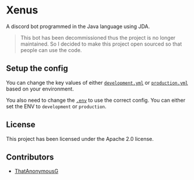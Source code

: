 # Xenus
A discord bot programmed in the Java language using JDA.

> This bot has been decommissioned thus the project is no longer maintained.
So I decided to make this project open sourced so that people can use the code.

## Setup the config

You can change the key values of either 
[`development.yml`](https://github.com/ThatAnonymousG/Xenus/blob/master/src/main/resources/development.yml) or 
[`production.yml`](https://github.com/ThatAnonymousG/Xenus/blob/master/src/main/resources/production.yml) based on your 
environment.

You also need to change the [`.env`](https://github.com/ThatAnonymousG/Xenus/blob/master/src/main/resources/.env) to 
use the correct config. You can either set the ENV to `development` or `production`.

## License

This project has been licensed under the Apache 2.0 license.

## Contributors

- [ThatAnonymousG](https://thatanonymous.me/)
